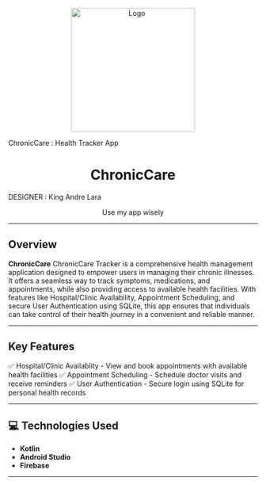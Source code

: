 
 <p style="text-align: center;">
   <img src="Documentation/.png" alt="Logo" width="250">
 </p>
 
 ChronicCare : Health Tracker App
 <h1 style="text-align: center;">ChronicCare </h1>
 
 DESIGNER : King Andre Lara
 <p style="text-align: center;">
  Use my app wisely
 </p>

 <hr>
 
 ## **Overview**
 **ChronicCare** ChronicCare Tracker is a comprehensive health management application designed to empower users in managing their chronic illnesses. It offers a seamless way to track symptoms, medications, and appointments, while also providing access to available health facilities. With features like Hospital/Clinic Availability, Appointment Scheduling, and secure User Authentication using SQLite, this app ensures that individuals can take control of their health journey in a convenient and reliable manner.
 
 <hr>
 
 ## **Key Features**
✅ Hospital/Clinic Availablity - View and book appointments with available health facilities
✅ Appointment Scheduling - Schedule doctor visits and receive reminders
✅ User Authentication - Secure login using SQLite for personal health records


 
 <hr>
 
 ## 💻 **Technologies Used**
 - **Kotlin** 
 - **Android Studio** 
 - **Firebase** 

 
 <hr>
 
